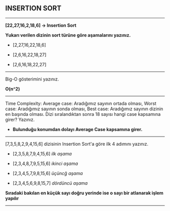 ## INSERTION SORT
---
**[22,27,16,2,18,6] -> Insertion Sort**

**Yukarı verilen dizinin sort türüne göre aşamalarını yazınız.**

- [2,27,16,22,18,6]

- [2,6,16,22,18,27]

- [2,6,16,18,22,27]

---

Big-O gösterimini yazınız. 

**O(n^2)**

---

Time Complexity: 
Average case: Aradığımız sayının ortada olması,
Worst case: Aradığımız sayının sonda olması, 
Best case: Aradığımız sayının dizinin en başında olması.
Dizi sıralandıktan sonra 18 sayısı hangi case kapsamına girer? Yazınız.

- **Bulunduğu konumdan dolayı Average Case kapsamına girer.**
 ---


[7,3,5,8,2,9,4,15,6] dizisinin Insertion Sort'a göre ilk 4 adımını yazınız.

- [2,3,5,8,7,9,4,15,6] *ilk aşama*

- [2,3,4,8,7,9,5,15,6] *ikinci aşama*

- [2,3,4,5,7,9,8,15,6] *üçüncğ aşama*

- [2,3,4,5,6,9,8,15,7] *dördüncü aşama*

**Sıradaki bakılan en küçük sayı doğru yerinde ise o sayı bir atlanarak işlem yapılır**

---

